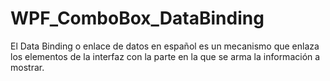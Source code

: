 # WPF_ComboBox_DataBinding
El Data Binding o enlace de datos en español es un mecanismo que enlaza los elementos de la interfaz con la parte en la que se arma la información a mostrar.
